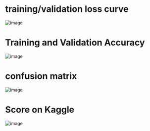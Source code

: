 
# training/validation loss curve

![image](https://github.com/user-attachments/assets/8285597f-cc11-40fa-9fe7-2b9d5e71f0d9)


# Training and Validation Accuracy
![image](https://github.com/user-attachments/assets/81140cda-2e26-4d9d-838c-fb1f46a971a6)


# confusion matrix

![image](https://github.com/user-attachments/assets/24989a5a-112b-4a8a-9dd2-40b3d32d6553)


# Score on Kaggle

![image](https://github.com/user-attachments/assets/f67b13b1-c09b-42c2-a3c9-e8bc07b80482)


